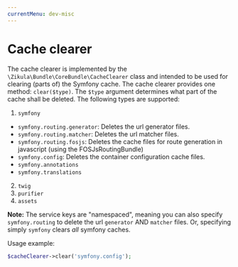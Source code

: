 ```yaml
---
currentMenu: dev-misc
---
```

# Cache clearer

The cache clearer is implemented by the `\Zikula\Bundle\CoreBundle\CacheClearer` class and intended to be used
for clearing (parts of) the Symfony cache. The cache clearer provides one method: `clear($type)`. The `$type`
argument determines what part of the cache shall be deleted. The following types are supported:

1. `symfony`
  - `symfony.routing.generator`: Deletes the url generator files.
  - `symfony.routing.matcher`:   Deletes the url matcher files.
  - `symfony.routing.fosjs`:     Deletes the cache files for route generation in javascript (using the FOSJsRoutingBundle)
  - `symfony.config`:            Deletes the container configuration cache files.
  - `symfony.annotations`
  - `symfony.translations`
2. `twig`
3. `purifier`
4. `assets`

**Note:** The service keys are "namespaced", meaning you can also specify `symfony.routing` to delete the url `generator`
AND `matcher` files. Or, specifying simply `symfony` clears *all* symfony caches.

Usage example:

```php
$cacheClearer->clear('symfony.config');
```
